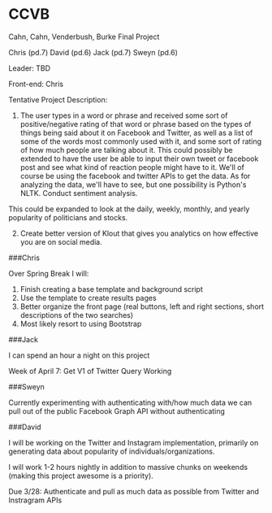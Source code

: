 CCVB
====

Cahn, Cahn, Venderbush, Burke Final Project

Chris (pd.7) David (pd.6) Jack (pd.7) Sweyn (pd.6)

Leader: TBD

Front-end: Chris

Tentative Project Description: 

1. The user types in a word or phrase and received some sort of positive/negative rating of that word or phrase based on the types of things being said about it on Facebook and Twitter, as well as a list of some of the words most commonly used with it, and some sort of rating of how much people are talking about it. This could possibly be extended to have the user be able to input their own tweet or facebook post and see what kind of reaction people might have to it. We'll of course be using the facebook and twitter APIs to get the data. As for analyzing the data, we'll have to see, but one possibility is Python's NLTK. Conduct sentiment analysis. 

This could be expanded to look at the daily, weekly, monthly, and yearly popularity of politicians and stocks.

2. Create better version of Klout that gives you analytics on how effective you are on social media. 

###Chris

Over Spring Break I will:
1. Finish creating a base template and background script
2. Use the template to create results pages
3. Better organize the front page (real buttons, left and right sections, short descriptions of the two searches)
4. Most likely resort to using Bootstrap

###Jack

I can spend an hour a night on this project

Week of April 7: Get V1 of Twitter Query Working

###Sweyn

Currently experimenting with authenticating with/how much data we can pull out of the public Facebook Graph API without authenticating

###David

I will be working on the Twitter and Instagram implementation, primarily on generating data about popularity of individuals/organizations.

I will work 1-2 hours nightly in addition to massive chunks on weekends (making this project awesome is a priority). 

Due 3/28: Authenticate and pull as much data as possible from Twitter and Instragram APIs
